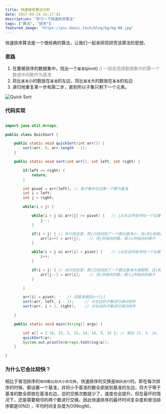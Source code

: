 ```yaml
---
title: 快速排序算法分析
date: 2017-05-24 15:17:42
description: "学习一下快速排序算法"
tags: ["算法", "排序"]
featured_image: "https://pic.danic.tech/blog/bg/bg-08.jpg"
---
```


 快速排序算法是一个很经典的算法，让我们一起来研究研究该算法的思想。

### 思路

 1. 在要被排序的数据集中，找出一个`基准`(pivot) <span style="color: #888"> // 一般会选择数据集中的第一个数或中间数作为基准</span>
 1. 将比`基准`小的数放在`基准`的左边，将比`基准`大的数放在`基准`的右边
 1. 递归地重复第一步和第二步，直到所以子集只剩下一个元素。

<!-- more -->


 ![Quick Sort](http://pic.danic.tech/sort/quicksort.png)

### 代码实现

```java

import java.util.Arrays;

public class QuickSort {

    public static void quickSort(int arr[]) {
        sort(arr, 0, arr.length - 1);
    }

    public static void sort(int arr[], int left, int right) {

        if(left >= right) {
            return;
        }

        int pivot = arr[left]; // 取子集中左边第一个数为基准
        int i = left;
        int j = right;

        while(i < j) {

            while(i < j && arr[j] >= pivot) {   // j从右边开始寻找一个比基准小的数
                j--;
            }

            if(i < j) { // 执行到这里，即j已经找到了一个数比基准小，且i和j未相遇
                arr[i++] = arr[j];    // 将j所指向的数，填入i所指向的格子
            }

            while(i < j && arr[i] < pivot) {    // i从左边开始寻找一个比基准大或等于基准的数
                i++;
            }

            if(i < j) { // 执行到这里，即i已经找到了一个数比基准大或相等，且i和j未相遇
                arr[j--] = arr[i];    // 将i所指向的数，填入j所指向的格子
            }

        }

        arr[i] = pivot;     // 将基准填回arr[i]
        sort(arr, left, i - 1);     // 对左边的子集进行递归排序
        sort(arr, i + 1, right);    // 对右边的子集进行递归排序

    }

    public static void main(String[] args) {

        int a[] = { 16, 23, 5, 15, 14, 16, 5, 33 }; // 输出 [5, 5, 14, 15, 16, 16, 23, 33]
        quickSort(a);
        System.out.println(Arrays.toString(a));
    }

}


```


### 为什么它会比较快？

 相比于冒泡排序的`相邻数比较大小并交换`，快速排序的交换是`跳跃进行`的。即在每次排序的时候，都设置一个基准，并将小于基准的数全部放到基准的左边，将大于等于基准的数全部放在基准右边，总的交换次数就少了，速度也会提升。但在最坏的情况下，还是需要相邻的两个数进行交换。因此快速排序的最坏时间复杂度和冒泡排序都是0(N2) ，平均时间复杂度为O(NlogN)。
